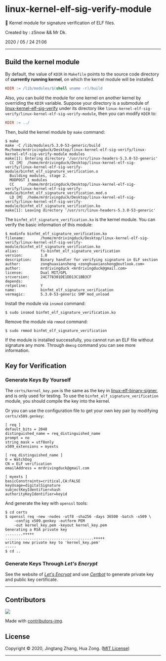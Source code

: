 # linux-kernel-elf-sig-verify-module

🐧 Kernel module for signature verification of ELF files.

Created by : zSnow && Mr Dk.

2020 / 05 / 24 21:06

---

## Build the kernel module

By default, the value of `KDIR` in `Makefile` points to the source code directory of **currently running kernel**, on which the kernel module will be installed.

```makefile
KDIR := /lib/modules/$(shell uname -r)/build
```

Also, you can build the module for one kernel on another kernel by overriding the `KDIR` variable. Suppose your directory is a submodule of [linux-kernel-elf-sig-verify](https://github.com/NUAA-WatchDog/linux-kernel-elf-sig-verify) under its directory like `linux-kernel-elf-sig-verify/linux-kernel-elf-sig-verify-module`, then you can modify `KDIR` to:

```makefile
KDIR := ../
```

Then, build the kernel module by `make` command:

```console
$ make
make -C /lib/modules/5.3.0-53-generic/build M=/home/mrdrivingduck/Desktop/linux-kernel-elf-sig-verify/linux-kernel-elf-sig-verify-module modules
make[1]: Entering directory '/usr/src/linux-headers-5.3.0-53-generic'
  CC [M]  /home/mrdrivingduck/Desktop/linux-kernel-elf-sig-verify/linux-kernel-elf-sig-verify-module/binfmt_elf_signature_verification.o
  Building modules, stage 2.
  MODPOST 1 modules
  CC      /home/mrdrivingduck/Desktop/linux-kernel-elf-sig-verify/linux-kernel-elf-sig-verify-module/binfmt_elf_signature_verification.mod.o
  LD [M]  /home/mrdrivingduck/Desktop/linux-kernel-elf-sig-verify/linux-kernel-elf-sig-verify-module/binfmt_elf_signature_verification.ko
make[1]: Leaving directory '/usr/src/linux-headers-5.3.0-53-generic'
```

The `binfmt_elf_signature_verification.ko` is the kernel module. You can verify the basic information of this module:

```console
$ modinfo binfmt_elf_signature_verification.ko 
filename:       /home/mrdrivingduck/Desktop/linux-kernel-elf-sig-verify/linux-kernel-elf-sig-verify-module/binfmt_elf_signature_verification.ko
alias:          fs-binfmt_elf_signature_verification
version:        1.0
description:    Binary handler for verifying signature in ELF section
author:         zonghuaxiansheng <zonghuaxiansheng@outlook.com>
author:         mrdrivingduck <mrdrivingduck@gmail.com>
license:        Dual MIT/GPL
srcversion:     24C778301DE1DD13C1BB3CF
depends:        
retpoline:      Y
name:           binfmt_elf_signature_verification
vermagic:       5.3.0-53-generic SMP mod_unload
```

Install the module via `insmod` command:

```console
$ sudo insmod binfmt_elf_signature_verification.ko
```

Remove the module via `rmmod` command:

```console
$ sudo rmmod binfmt_elf_signature_verification
```

If the module is installed successfully, you cannot run an ELF file without signature any more. Through `dmesg` command you can see more information.

## Key for Verification

### Generate Keys By Yourself

The `certs/kernel_key.pem` is the same as the key in [linux-elf-binary-signer](https://github.com/NUAA-WatchDog/linux-elf-binary-signer), and is only used for testing. To use the `binfmt_elf_signature_verification` module, you should compile the key into the kernel.

Or you can use the configuration file to get your own key pair by modifying `certs/x509.genkey`:

```
[ req ]
default_bits = 2048
distinguished_name = req_distinguished_name
prompt = no
string_mask = utf8only
x509_extensions = myexts

[ req_distinguished_name ]
O = WatchDog
CN = ELF verification
emailAddress = mrdrivingduck@gmail.com

[ myexts ]
basicConstraints=critical,CA:FALSE
keyUsage=digitalSignature
subjectKeyIdentifier=hash
authorityKeyIdentifier=keyid
```

And generate the key with `openssl` tools:

```console
$ cd certs
$ openssl req -new -nodes -utf8 -sha256 -days 36500 -batch -x509 \
    -config x509.genkey -outform PEM
    -out kernel_key.pem -keyout kernel_key.pem
Generating a RSA private key
........+++++
........................................+++++
writing new private key to 'kernel_key.pem'
-----
$ cd ..
```

### Generate Keys Through *Let's Encrypt*

See the website of [*Let's Encrypt*](https://letsencrypt.org/) and use [*Certbot*](https://certbot.eff.org/) to generate private key and public key certificate.

---

## Contributors

<a href="https://github.com/NUAA-WatchDog/linux-kernel-elf-sig-verify-module/graphs/contributors">
  <img src="https://contributors-img.web.app/image?repo=NUAA-WatchDog/linux-kernel-elf-sig-verify-module" />
</a>

Made with [contributors-img](https://contributors-img.web.app).

## License

Copyright © 2020, Jingtang Zhang, Hua Zong. ([MIT License](LICENSE))

---


